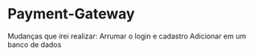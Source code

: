 # Payment-Gateway

Mudanças que irei realizar:
  Arrumar o login e cadastro
  Adicionar em um banco de dados
